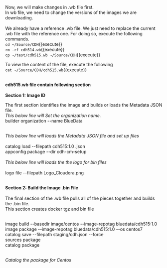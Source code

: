 Now, we will make changes in .wb file first.<br>
In wb file, we need to change the versions of the images we are downloading.
<br><br>
We already have a reference .wb file. We just need to replace the current .wb file with the reference one. For doing so, execute the following commands.<br>
`cd ~/Source/CDH`{{execute}}
<br>`rm -rf cdh514.wb`{{execute}}
<br>`cp ~/test/cdh515.wb ~/Source/CDH`{{execute}}

To view the content of the file, execute the following<br>
`cat ~/Source/CDH/cdh515.wb`{{execute}}

<br><strong>cdh515.wb file contain following section</strong>
<br>
<br><strong>Section 1: Image ID</strong>

The first section identifies the image and builds or loads the Metadata JSON file.
<br><i>This below line will Set the organization name.</i>
<br>builder organization --name BlueData
<br>

<br><i>This below line will loads the Metadata JSON file and set up files</i>
<br>
<br>catalog load --filepath cdh515:1.0 .json
<br>appconfig package --dir cdh-cm-setup
<br>
<br><i>This below line will loads the the logo for bin files</i><br>
<br>logo file --filepath Logo_Cloudera.png

<br><strong>Section 2: Build the Image .bin File</strong>
<br>
<br>The final section of the .wb file pulls all of the pieces together and builds the .bin file.
<br>This section creates docker tgz and bin file

<br>image build --basedir image/centos --image-repotag bluedata/cdh515:1.0
<br>image package --image-repotag bluedata/cdh515:1.0 --os centos7
<br>catalog save --filepath staging/cdh.json --force
<br>sources package
<br>catalog package

<br><i>Catalog the package for Centos</i>
